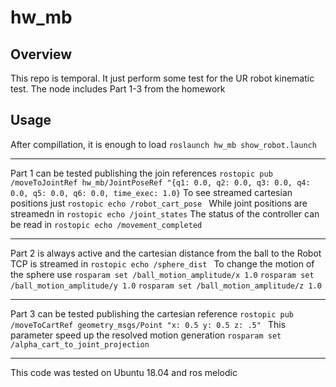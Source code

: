 # hw_mb


## Overview

This repo is temporal. It just perform some test for the UR robot kinematic test. The node includes Part 1-3 from the homework


## Usage

After compillation, it is enough to load 
```roslaunch hw_mb show_robot.launch```


---------------------------------------------


Part 1 can be tested publishing the join references 
`rostopic pub  /moveToJointRef hw_mb/JointPoseRef "{q1: 0.0, q2: 0.0, q3: 0.0, q4: 0.0, q5: 0.0, q6: 0.0, time_exec: 1.0}`
To see streamed cartesian positions just
`rostopic echo /robot_cart_pose `
While joint positions are streamedn in 
`rostopic echo /joint_states`
The status of the controller can be read in
`rostopic echo /movement_completed`

---------------------------------------------

Part 2 is always active and the cartesian distance from the ball to the Robot TCP is streamed in 
`rostopic echo /sphere_dist `
To change the motion of the sphere use
`rosparam set /ball_motion_amplitude/x 1.0`
`rosparam set /ball_motion_amplitude/y 1.0`
`rosparam set /ball_motion_amplitude/z 1.0`


---------------------------------------------


Part 3 can be tested publishing the cartesian reference 
`rostopic pub /moveToCartRef geometry_msgs/Point "x: 0.5 y: 0.5 z: .5" `
This parameter speed up the resolved motion generation
`rosparam set /alpha_cart_to_joint_projection`


---------------------------------------------

This code was tested on Ubuntu 18.04 and ros melodic

